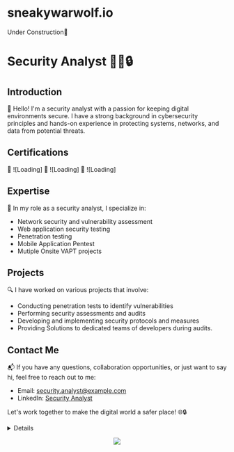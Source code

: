 # sneakywarwolf.io
Under Construction:hammer:
# Security Analyst 👨‍💻🔒

## Introduction
👋 Hello! I'm a security analyst with a passion for keeping digital environments secure. I have a strong background in cybersecurity principles and hands-on experience in protecting systems, networks, and data from potential threats.


##  Certifications
🔐 ![Loading]
🔐 ![Loading]
🔐 ![Loading]



## Expertise
💼 In my role as a security analyst, I specialize in:
- Network security and vulnerability assessment
- Web application security testing
- Penetration testing
- Mobile Application Pentest
- Mutiple Onsite VAPT projects

## Projects
🔍 I have worked on various projects that involve:
- Conducting penetration tests to identify vulnerabilities
- Performing security assessments and audits
- Developing and implementing security protocols and measures
- Providing Solutions to dedicated teams of developers during audits.

## Contact Me
📬 If you have any questions, collaboration opportunities, or just want to say hi, feel free to reach out to me:
- Email: security.analyst@example.com
- LinkedIn: [Security Analyst](https://www.linkedin.com/in/nirmal-chakraborty-68649b175/)

Let's work together to make the digital world a safer place! 🌐🔒


<details>
<p align="center">
  <a href="https://github.com/sneakywarwolf">
    <img src="http://github-profile-summary-cards.vercel.app/api/cards/profile-details?username=sneakywarwolf&theme=transparent" />
  </a>
  <a href="https://github.com/sneakywarwolf">
    <img src="https://github-readme-streak-stats.herokuapp.com/?user=sneakywarwolf&hide_border=true&card_width=338&theme=transparent" />
  </a>
  <a href="https://github.com/sneakywarwolf">
    <img src="http://github-profile-summary-cards.vercel.app/api/cards/stats?username=sneakywarwolf&theme=transparent" />
  </a>
  <a href="https://github.com/sneakywarwolf">
    <img src="https://github-readme-stats.vercel.app/api/top-langs/?username=sneakywarwolf&langs_count=10&exclude_repo=&hide=jupyter%20notebook,vim%20script,cmake,makefile,batchfile,emacs%20lisp,css,html&layout=default&card_width=699&hide_border=true&theme=transparent" />
  </a>
</p>
</details>

<p align="center">
  <a href="https://github.com/sneakywarwolf">
    <img src="https://komarev.com/ghpvc/?username=sneakywarwolf&color=blue&style=flat)" />
  </a>
</p>
